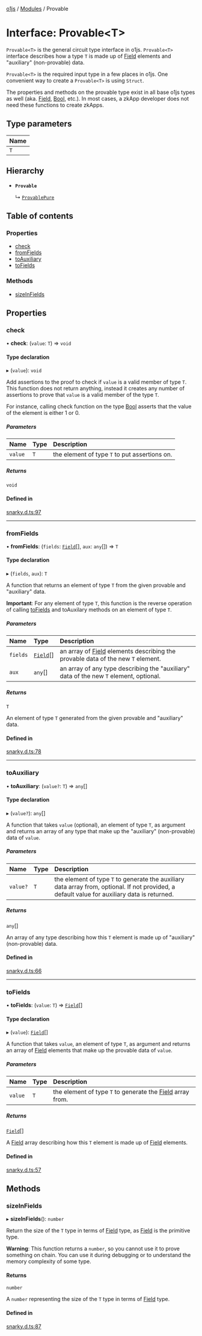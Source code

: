 [o1js](../README.md) / [Modules](../modules.md) / Provable

# Interface: Provable<T\>

`Provable<T>` is the general circuit type interface in o1js. `Provable<T>` interface describes how a type `T` is made up of [Field](../classes/Field.md) elements and "auxiliary" (non-provable) data.

`Provable<T>` is the required input type in a few places in o1js. One convenient way to create a `Provable<T>` is using `Struct`.

The properties and methods on the provable type exist in all base o1js types as well (aka. [Field](../classes/Field.md), [Bool](../classes/Bool.md), etc.). In most cases, a zkApp developer does not need these functions to create zkApps.

## Type parameters

| Name |
| :------ |
| `T` |

## Hierarchy

- **`Provable`**

  ↳ [`ProvablePure`](ProvablePure.md)

## Table of contents

### Properties

- [check](Provable.md#check)
- [fromFields](Provable.md#fromfields)
- [toAuxiliary](Provable.md#toauxiliary)
- [toFields](Provable.md#tofields)

### Methods

- [sizeInFields](Provable.md#sizeinfields)

## Properties

### check

• **check**: (`value`: `T`) => `void`

#### Type declaration

▸ (`value`): `void`

Add assertions to the proof to check if `value` is a valid member of type `T`.
This function does not return anything, instead it creates any number of assertions to prove that `value` is a valid member of the type `T`.

For instance, calling check function on the type [Bool](../classes/Bool.md) asserts that the value of the element is either 1 or 0.

##### Parameters

| Name | Type | Description |
| :------ | :------ | :------ |
| `value` | `T` | the element of type `T` to put assertions on. |

##### Returns

`void`

#### Defined in

[snarky.d.ts:97](https://github.com/o1-labs/o1js/blob/56975fc/src/snarky.d.ts#L97)

___

### fromFields

• **fromFields**: (`fields`: [`Field`](../classes/Field.md)[], `aux`: `any`[]) => `T`

#### Type declaration

▸ (`fields`, `aux`): `T`

A function that returns an element of type `T` from the given provable and "auxiliary" data.

**Important**: For any element of type `T`, this function is the reverse operation of calling [toFields](Provable.md#tofields) and toAuxilary methods on an element of type `T`.

##### Parameters

| Name | Type | Description |
| :------ | :------ | :------ |
| `fields` | [`Field`](../classes/Field.md)[] | an array of [Field](../classes/Field.md) elements describing the provable data of the new `T` element. |
| `aux` | `any`[] | an array of any type describing the "auxiliary" data of the new `T` element, optional. |

##### Returns

`T`

An element of type `T` generated from the given provable and "auxiliary" data.

#### Defined in

[snarky.d.ts:78](https://github.com/o1-labs/o1js/blob/56975fc/src/snarky.d.ts#L78)

___

### toAuxiliary

• **toAuxiliary**: (`value?`: `T`) => `any`[]

#### Type declaration

▸ (`value?`): `any`[]

A function that takes `value` (optional), an element of type `T`, as argument and returns an array of any type that make up the "auxiliary" (non-provable) data of `value`.

##### Parameters

| Name | Type | Description |
| :------ | :------ | :------ |
| `value?` | `T` | the element of type `T` to generate the auxiliary data array from, optional. If not provided, a default value for auxiliary data is returned. |

##### Returns

`any`[]

An array of any type describing how this `T` element is made up of "auxiliary" (non-provable) data.

#### Defined in

[snarky.d.ts:66](https://github.com/o1-labs/o1js/blob/56975fc/src/snarky.d.ts#L66)

___

### toFields

• **toFields**: (`value`: `T`) => [`Field`](../classes/Field.md)[]

#### Type declaration

▸ (`value`): [`Field`](../classes/Field.md)[]

A function that takes `value`, an element of type `T`, as argument and returns an array of [Field](../classes/Field.md) elements that make up the provable data of `value`.

##### Parameters

| Name | Type | Description |
| :------ | :------ | :------ |
| `value` | `T` | the element of type `T` to generate the [Field](../classes/Field.md) array from. |

##### Returns

[`Field`](../classes/Field.md)[]

A [Field](../classes/Field.md) array describing how this `T` element is made up of [Field](../classes/Field.md) elements.

#### Defined in

[snarky.d.ts:57](https://github.com/o1-labs/o1js/blob/56975fc/src/snarky.d.ts#L57)

## Methods

### sizeInFields

▸ **sizeInFields**(): `number`

Return the size of the `T` type in terms of [Field](../classes/Field.md) type, as [Field](../classes/Field.md) is the primitive type.

**Warning**: This function returns a `number`, so you cannot use it to prove something on chain. You can use it during debugging or to understand the memory complexity of some type.

#### Returns

`number`

A `number` representing the size of the `T` type in terms of [Field](../classes/Field.md) type.

#### Defined in

[snarky.d.ts:87](https://github.com/o1-labs/o1js/blob/56975fc/src/snarky.d.ts#L87)
